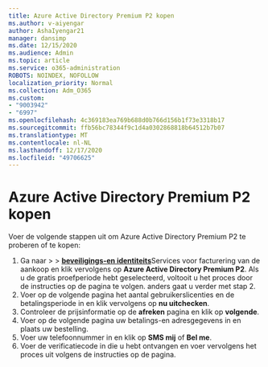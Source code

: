 ```yaml
---
title: Azure Active Directory Premium P2 kopen
ms.author: v-aiyengar
author: AshaIyengar21
manager: dansimp
ms.date: 12/15/2020
ms.audience: Admin
ms.topic: article
ms.service: o365-administration
ROBOTS: NOINDEX, NOFOLLOW
localization_priority: Normal
ms.collection: Adm_O365
ms.custom:
- "9003942"
- "6997"
ms.openlocfilehash: 4c369183ea769b688d0b766d156b1f73e3318b17
ms.sourcegitcommit: ffb56bc78344f9c1d4a0302868818b64512b7b07
ms.translationtype: MT
ms.contentlocale: nl-NL
ms.lasthandoff: 12/17/2020
ms.locfileid: "49706625"
---
```

# <a name="buy-azure-active-directory-premium-p2"></a>Azure Active Directory Premium P2 kopen

Voer de volgende stappen uit om Azure Active Directory Premium P2 te proberen of te kopen:

1. Ga naar   >    >  [**beveiligings-en identiteits**](https://go.microsoft.com/fwlink/?linkid=2131946)Services voor facturering van de aankoop en klik vervolgens op **Azure Active Directory Premium P2**.
Als u de gratis proefperiode hebt geselecteerd, voltooit u het proces door de instructies op de pagina te volgen. anders gaat u verder met stap 2.
1. Voer op de volgende pagina het aantal gebruikerslicenties en de betalingsperiode in en klik vervolgens op **nu uitchecken**.
1. Controleer de prijsinformatie op de **afreken** pagina en klik op **volgende**.
1. Voer op de volgende pagina uw betalings-en adresgegevens in en plaats uw bestelling.
1. Voer uw telefoonnummer in en klik op **SMS mij** of **Bel me**.
1. Voer de verificatiecode in die u hebt ontvangen en voer vervolgens het proces uit volgens de instructies op de pagina.
